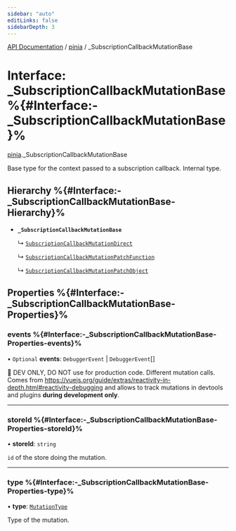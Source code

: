 ```yaml
---
sidebar: "auto"
editLinks: false
sidebarDepth: 3
---
```


[API Documentation](../index.md) / [pinia](../modules/pinia.md) / \_SubscriptionCallbackMutationBase

# Interface: \_SubscriptionCallbackMutationBase %{#Interface:-\_SubscriptionCallbackMutationBase}%

[pinia](../modules/pinia.md)._SubscriptionCallbackMutationBase

Base type for the context passed to a subscription callback. Internal type.

## Hierarchy %{#Interface:-\_SubscriptionCallbackMutationBase-Hierarchy}%

- **`_SubscriptionCallbackMutationBase`**

  ↳ [`SubscriptionCallbackMutationDirect`](pinia.SubscriptionCallbackMutationDirect.md)

  ↳ [`SubscriptionCallbackMutationPatchFunction`](pinia.SubscriptionCallbackMutationPatchFunction.md)

  ↳ [`SubscriptionCallbackMutationPatchObject`](pinia.SubscriptionCallbackMutationPatchObject.md)

## Properties %{#Interface:-\_SubscriptionCallbackMutationBase-Properties}%

### events %{#Interface:-\_SubscriptionCallbackMutationBase-Properties-events}%

• `Optional` **events**: `DebuggerEvent` \| `DebuggerEvent`[]

🔴 DEV ONLY, DO NOT use for production code. Different mutation calls. Comes from
https://vuejs.org/guide/extras/reactivity-in-depth.html#reactivity-debugging and allows to track mutations in
devtools and plugins **during development only**.

___

### storeId %{#Interface:-\_SubscriptionCallbackMutationBase-Properties-storeId}%

• **storeId**: `string`

`id` of the store doing the mutation.

___

### type %{#Interface:-\_SubscriptionCallbackMutationBase-Properties-type}%

• **type**: [`MutationType`](../enums/pinia.MutationType.md)

Type of the mutation.
